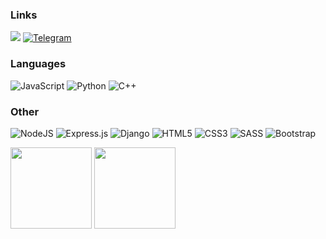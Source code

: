 ### Links
[![](https://img.shields.io/badge/-🖥️%20Portfolio-2E3440?style=for-the-badge)](https://petrahtimirov.github.io/Portfolio/) [![Telegram](https://img.shields.io/badge/Telegram-2E3440?style=for-the-badge&logo=telegram&logoColor=2CA5E0)](https://t.me/PetrAhtimirov)
### Languages
![JavaScript](https://img.shields.io/badge/javascript-2E3440.svg?style=for-the-badge&logo=javascript&logoColor=%23F7DF1E) ![Python](https://img.shields.io/badge/python-2E3440?style=for-the-badge&logo=python&logoColor=1F6FEB)  ![C++](https://img.shields.io/badge/c++-2E3440.svg?style=for-the-badge&logo=c%2B%2B&logoColor=white)

### Other
![NodeJS](https://img.shields.io/badge/NODE.JS-2E3440?style=flat-square&logo=node.js&logoColor=%23white) ![Express.js](https://img.shields.io/badge/EXPRESS.JS-2E3440.svg?style=flat-square&logo=express&logoColor=%2361DAFB)  ![Django](https://img.shields.io/badge/DJANGO-2E3440?style=flat-square&logo=node.js&logoColor=%23white)  ![HTML5](https://img.shields.io/badge/HTML5-2E3440.svg?style=flat-square&logo=html5&logoColor=%23E34F26)  ![CSS3](https://img.shields.io/badge/CSS3-2E3440.svg?style=flat-square&logo=css3&logoColor=%231572B6) ![SASS](https://img.shields.io/badge/SASS-2E3440.svg?style=flat-square&logo=SASS&logoColor=hotpink) ![Bootstrap](https://img.shields.io/badge/BOOTSTRAP-2E3440.svg?style=flat-square&logo=bootstrap&logoColor=%23563D7C)

<div>
<img height="130px" src="https://github-readme-stats.vercel.app/api?username=PetrAhtimirov&include_all_commits=true$count_private=true&show_icons=true&border_radius=0&hide_border=true&hide_title=true&theme=nord">
<img height="130px" src="https://github-readme-stats.vercel.app/api/top-langs/?username=PetrAhtimirov&layout=compact&hide_border=true&hide_title=true&theme=nord&border_radius=0&hide=scss,html,css">
</div>
